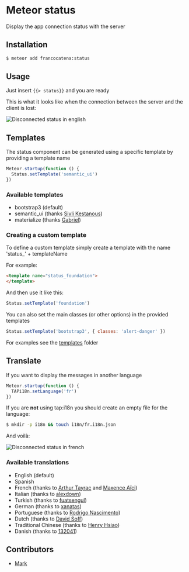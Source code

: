 Meteor status
=============

Display the app connection status with the server

## Installation

```bash
$ meteor add francocatena:status
```

## Usage

Just insert `{{> status}}` and you are ready

This is what it looks like when the connection between the server and the client is lost:

![Disconnected status in english](https://raw.githubusercontent.com/francocatena/meteor-status/master/docs/example_en.png)

## Templates

The status component can be generated using a specific template by providing a template name

```javascript
Meteor.startup(function () {
  Status.setTemplate('semantic_ui')
})
```

### Available templates

- bootstrap3 (default)
- semantic_ui (thanks [Sivli Kestanous](https://github.com/Kestanous))
- materialize (thanks [Gabriel](https://github.com/kainlite))

### Creating a custom template

To define a custom template simply create a template with the name 'status\_' + templateName

For example:

```html
<template name="status_foundation">
</template>
```

And then use it like this:

```javascript
Status.setTemplate('foundation')
```

You can also set the main classes (or other options) in the provided templates

```javascript
Status.setTemplate('bootstrap3', { classes: 'alert-danger' })
```

For examples see the
[templates](https://github.com/francocatena/meteor-status/tree/master/templates) folder

## Translate

If you want to display the messages in another language

```javascript
Meteor.startup(function () {
  TAPi18n.setLanguage('fr')
})
```

If you are **not** using tap:i18n you should create an empty file for the language:

```bash
$ mkdir -p i18n && touch i18n/fr.i18n.json
```

And voilà:

![Disconnected status in french](https://raw.githubusercontent.com/francocatena/meteor-status/master/docs/example_fr.png)

### Available translations

- English (default)
- Spanish
- French (thanks to [Arthur Tayrac](https://github.com/crmfrsh) and [Maxence Aïci](https://github.com/mininao))
- Italian (thanks to [alexdown](https://github.com/alexdown))
- Turkish (thanks to [fuatsengul](https://github.com/fuatsengul))
- German (thanks to [xanatas](https://github.com/xanatas))
- Portuguese (thanks to [Rodrigo Nascimento](https://github.com/rodrigok))
- Dutch (thanks to [David Soff](https://github.com/Davidrums))
- Traditional Chinese (thanks to [Henry Hsiao](https://github.com/hehsiao))
- Danish (thanks to [132041](https://github.com/132041))

## Contributors

- [Mark](https://github.com/erasaur)
